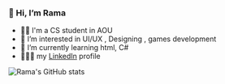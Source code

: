 ### 👋 Hi, I’m Rama
- 👩‍🎓 I'm a CS student in AOU 
- 👀 I’m interested in UI/UX , Designing , games development 
- 🌱 I’m currently learning html, C#
- 🙆🏻‍♀️ my [LinkedIn](https://www.linkedin.com/in/rama-attar-2a9663261/) profile

![Rama's GitHub stats](https://github-readme-stats.vercel.app/api?username=re57oza&show_icons=true&theme=radical)
<!---
re57oza/re57oza is a ✨ special ✨ repository because its `README.md` (this file) appears on your GitHub profile.
You can click the Preview link to take a look at your changes.
--->

